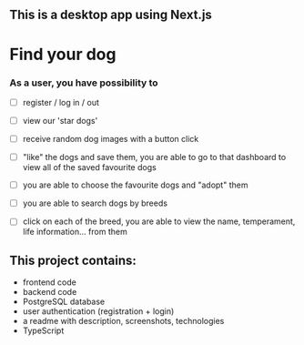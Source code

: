 ## This is a desktop app using Next.js
# Find your dog

### As a user, you have possibility to 

- [ ] register / log in / out 
- [ ] view our 'star dogs' 
- [ ] receive random dog images with a button click
- [ ] "like" the dogs and save them, you are able to go to that dashboard to view all of the saved favourite dogs
- [ ] you are able to choose the favourite dogs and "adopt" them
- [ ] you are able to search dogs by breeds
- [ ] click on each of the breed, you are able to view the name, temperament, life information... from them 


## This project contains:

- frontend code
- backend code
- PostgreSQL database
- user authentication (registration + login)
- a readme with description, screenshots, technologies
- TypeScript

